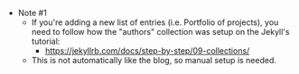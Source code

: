 
- Note #1
    - If you're adding a new list of entries (i.e. Portfolio of projects), you need to follow how the "authors" collection was setup on the Jekyll's tutorial:
        - https://jekyllrb.com/docs/step-by-step/09-collections/
    - This is not automatically like the blog, so manual setup is needed.
